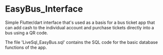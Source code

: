 # EasyBus_Interface 

Simple Flutter/dart interface that's used as a basis for a bus ticket app that can add cash to the individual account and purchase tickets directly into a bus using a QR code. 

The file 'LiveSql_EasyBus.sql' contains the SQL code for the basic database functions of the app.
